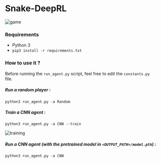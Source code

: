 # Snake-DeepRL

![game](https://i.imgur.com/h3bJeXT.png)

### Requirements

* Python 3
* `pip3 install -r requirements.txt`

### How to use it ?

Before running the `run_agent.py` script, feel free to edit the `constants.py` file.

##### Run a random player :

```
python3 run_agent.py -a Random
```

##### Train a CNN agent :

```
python3 run_agent.py -a CNN --train
```

![training](https://i.imgur.com/OVaNTR6.png)

##### Run a CNN agent (with the pretrained model in `<OUTPUT_PATH>/model.pth`) :

```
python3 run_agent.py -a CNN
```
